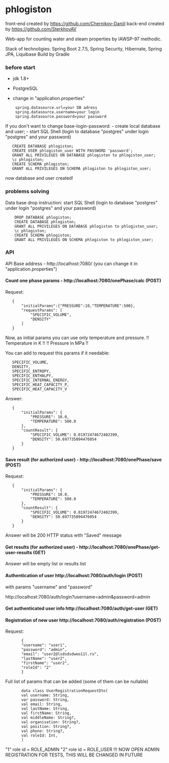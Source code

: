 # phlogiston
front-end created by https://github.com/Chernikov-Daniil
back-end created by https://github.com/SterkhovAV

Web-app for counting water and steam properties by IAWSP-97 methodic.

Stack of technoligies: Spring Boot 2.7.5, Spring Security, Hibernate, Spring JPA, Liquibase
Build by Gradle

### before start
- jdk 1.8+
- PostgreSQL
- change in "application.properties"

       spring.datasource.url=your DB adress
       spring.datasource.username=your login
       spring.datasource.password=your password

If you don't want to change base-login-password:
    - create local database and user;
    - start SQL Shell (login to database "postgres" under login "postgres" and your password)

       CREATE DATABASE phlogiston;
       CREATE USER phlogiston_user WITH PASSWORD 'password';
       GRANT ALL PRIVILEGES ON DATABASE phlogiston to phlogiston_user;
       \c phlogiston;
       CREATE SCHEMA phlogiston;
       GRANT ALL PRIVILEGES ON SCHEMA phlogiston to phlogiston_user;

now database and user created!

### problems solving
 Data base drop instruction:
    start SQL Shell (login to database "postgres" under login "postgres" and your password)

        DROP DATABASE phlogiston;
        CREATE DATABASE phlogiston;
        GRANT ALL PRIVILEGES ON DATABASE phlogiston to phlogiston_user;
        \c phlogiston;
        CREATE SCHEMA phlogiston;
        GRANT ALL PRIVILEGES ON SCHEMA phlogiston to phlogiston_user;

### API

API
Base address - http://localhost:7080/ (you can change it in "application.properties")


#### Count one phase params - http://localhost:7080/onePhase/calc (POST)
Request:

       { 
           "initialParams":{"PRESSURE":10,"TEMPERATURE":500},
           "requestParams": [
               "SPECIFIC_VOLUME",
               "DENSITY"
           ]
       }

Now, as initial params you can use only temperature and pressure.
!! Temperature in K !!
!! Pressure in MPa !!


You can add to request this params if it needable:

       SPECIFIC_VOLUME, 
       DENSITY, 
       SPECIFIC_ENTROPY, 
       SPECIFIC_ENTHALPY, 
       SPECIFIC_INTERNAL_ENERGY,
       SPECIFIC_HEAT_CAPACITY_P, 
       SPECIFIC_HEAT_CAPACITY_V

Answer:

       {
           "initialParams": {
               "PRESSURE": 10.0,
               "TEMPERATURE": 500.0
           },
           "countResult": {
               "SPECIFIC_VOLUME": 0.01972474672402399,
               "DENSITY": 50.697735894476054
           }
       }

#### Save result (for authorized user) - http://localhost:7080/onePhase/save (POST)
Request:

       {
           "initialParams": {
               "PRESSURE": 10.0,
               "TEMPERATURE": 500.0
           },
           "countResult": {
               "SPECIFIC_VOLUME": 0.01972474672402399,
               "DENSITY": 50.697735894476054
           }
       }

Answer will be 200 HTTP status with "Saved" message

#### Get results (for authorized user) - http://localhost:7080/onePhase/get-user-results (GET)

Answer will be empty list or results list

#### Authentication of user http://localhost:7080/auth/login (POST)
with params "username" and "password"

http://localhost:7080/auth/login?username=admin&password=admin

#### Get authenticated user info http://localhost:7080/auth/get-user (GET)

#### Registration of new user http://localhost:7080/auth/registration (POST)
Request:

           {
           "username": "user1",
           "password": "admin",
           "email": "user2@lsdsdsdweo11l.ru",
           "lastName": "user2",
           "firstName": "user2",
           "roleId": "2"
           }

Full list of params that can be added (some of them can be nullable)

           data class UserRegistrationRequestDto(
           val username: String,
           var password: String,
           val email: String,
           val lastName: String,
           val firstName: String,
           val middleName: String?,
           val organisation: String?,
           val position: String?,
           val phone: String?,
           val roleId: Int,
           )

"1" role id = ROLE_ADMIN
"2" role id = ROLE_USER
!!! NOW OPEN ADMIN REGISTRATION FOR TESTS, THIS WILL BE CHANGED IN FUTURE



